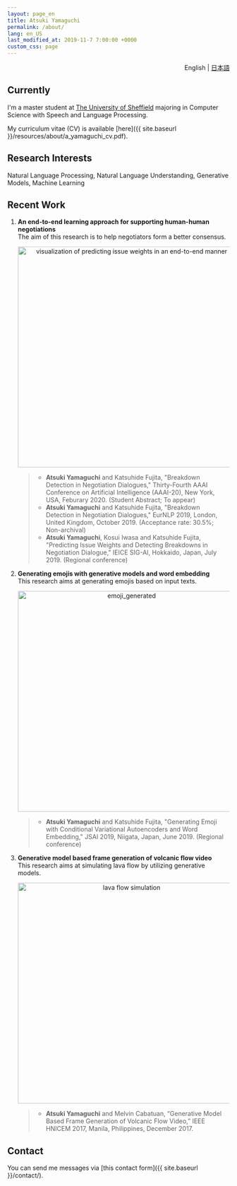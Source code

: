 ```yaml
---
layout: page_en
title: Atsuki Yamaguchi
permalink: /about/
lang: en_US
last_modified_at: 2019-11-7 7:00:00 +0000
custom_css: page
---
```

<div style="text-align: right;"><i class="fas fa-language" style="padding: 0 4px 0 0;"></i>English | <a href="./ja/">日本語</a></div>

## Currently

I'm a master student at [The University of Sheffield](https://www.sheffield.ac.uk/) majoring in Computer Science with Speech and Language Processing.

My curriculum vitae (CV) is available [here]({{ site.baseurl }}/resources/about/a_yamaguchi_cv.pdf).

## Research Interests

Natural Language Processing, Natural Language Understanding, Generative Models, Machine Learning


## Recent Work

1. __An end-to-end learning approach for supporting human-human negotiations__  
The aim of this research is to help negotiators form a better consensus.  

    <div style="text-align: center;">
        <img src="{{ site.baseurl }}/resources/about/images/predict_issue_weights.png" alt="visualization of predicting issue weights in an end-to-end manner" style="width: 500px;"/>
    </div>

    > * **Atsuki Yamaguchi** and Katsuhide Fujita, "Breakdown Detection in Negotiation Dialogues," Thirty-Fourth AAAI Conference on Artificial Intelligence (AAAI-20), New York, USA, Feburary 2020. (Student Abstract; To appear)  
    > * **Atsuki Yamaguchi** and Katsuhide Fujita, "Breakdown Detection in Negotiation Dialogues," EurNLP 2019, London, United Kingdom, October 2019. (Acceptance rate: 30.5%; Non-archival)  
    > * **Atsuki Yamaguchi**, Kosui Iwasa and Katsuhide Fujita, "Predicting Issue Weights and Detecting Breakdowns in Negotiation Dialogue," IEICE SIG-AI, Hokkaido, Japan, July 2019. (Regional conference)

2. __Generating emojis with generative models and word embedding__  
This research aims at generating emojis based on input texts. 

    <div style="text-align: center;">
        <img src="{{ site.baseurl }}/resources/about/images/emoji.png" alt="emoji_generated" style="width: 500px;"/><br />
    </div>

    > * **Atsuki Yamaguchi** and Katsuhide Fujita, "Generating Emoji with Conditional Variational Autoencoders and Word Embedding," JSAI 2019, Niigata, Japan, June 2019. (Regional conference)

3. __Generative model based frame generation of volcanic flow video__  
This research aims at simulating lava flow by utilizing generative models.

    <div style="text-align: center;">
        <img src="{{ site.baseurl }}/resources/about/images/volcano.png" alt="lava flow simulation" style="width: 500px;"/><br />
    </div>

    > * **Atsuki Yamaguchi** and Melvin Cabatuan, “Generative Model Based Frame Generation of Volcanic Flow Video,” IEEE HNICEM 2017, Manila, Philippines, December 2017.

## Contact

You can send me messages via [this contact form]({{ site.baseurl }}/contact/).